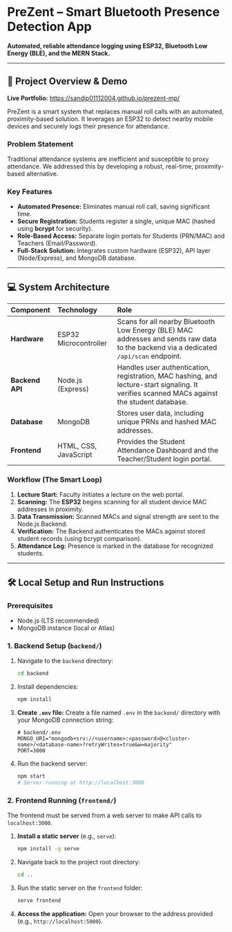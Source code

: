 # PreZent – Smart Bluetooth Presence Detection App

**Automated, reliable attendance logging using ESP32, Bluetooth Low Energy (BLE), and the MERN Stack.**

---

## 🚀 Project Overview & Demo

**Live Portfolio:** https://sandip01112004.github.io/prezent-mp/

PreZent is a smart system that replaces manual roll calls with an automated, proximity-based solution. It leverages an ESP32 to detect nearby mobile devices and securely logs their presence for attendance.

### Problem Statement
Traditional attendance systems are inefficient and susceptible to proxy attendance. We addressed this by developing a robust, real-time, proximity-based alternative.

### Key Features
* **Automated Presence:** Eliminates manual roll call, saving significant time.
* **Secure Registration:** Students register a single, unique MAC (hashed using **bcrypt** for security).
* **Role-Based Access:** Separate login portals for Students (PRN/MAC) and Teachers (Email/Password).
* **Full-Stack Solution:** Integrates custom hardware (ESP32), API layer (Node/Express), and MongoDB database.

---

## 💻 System Architecture

| Component | Technology | Role |
| :--- | :--- | :--- |
| **Hardware** | ESP32 Microcontroller | Scans for all nearby Bluetooth Low Energy (BLE) MAC addresses and sends raw data to the backend via a dedicated `/api/scan` endpoint. |
| **Backend API** | Node.js (Express) | Handles user authentication, registration, MAC hashing, and lecture-start signaling. It verifies scanned MACs against the student database. |
| **Database** | MongoDB | Stores user data, including unique PRNs and hashed MAC addresses. |
| **Frontend** | HTML, CSS, JavaScript | Provides the Student Attendance Dashboard and the Teacher/Student login portal. |

### Workflow (The Smart Loop)
1.  **Lecture Start:** Faculty initiates a lecture on the web portal.
2.  **Scanning:** The **ESP32** begins scanning for all student device MAC addresses in proximity.
3.  **Data Transmission:** Scanned MACs and signal strength are sent to the Node.js Backend.
4.  **Verification:** The Backend authenticates the MACs against stored student records (using bcrypt comparison).
5.  **Attendance Log:** Presence is marked in the database for recognized students.

---

## 🛠️ Local Setup and Run Instructions

### Prerequisites
* Node.js (LTS recommended)
* MongoDB instance (local or Atlas)

### 1. Backend Setup (`backend/`)

1.  Navigate to the `backend` directory:
    ```bash
    cd backend
    ```
2.  Install dependencies:
    ```bash
    npm install
    ```
3.  **Create `.env` file:** Create a file named `.env` in the `backend/` directory with your MongoDB connection string:
    ```env
    # backend/.env
    MONGO_URI="mongodb+srv://<username>:<password>@<cluster-name>/<database-name>?retryWrites=true&w=majority"
    PORT=3000
    ```
4.  Run the backend server:
    ```bash
    npm start
    # Server running at http://localhost:3000
    ```

### 2. Frontend Running (`frontend/`)

The frontend must be served from a web server to make API calls to `localhost:3000`.

1.  **Install a static server** (e.g., `serve`):
    ```bash
    npm install -g serve
    ```
2.  Navigate back to the project root directory:
    ```bash
    cd ..
    ```
3.  Run the static server on the `frontend` folder:
    ```bash
    serve frontend
    ```
4.  **Access the application:** Open your browser to the address provided (e.g., `http://localhost:5000`).
